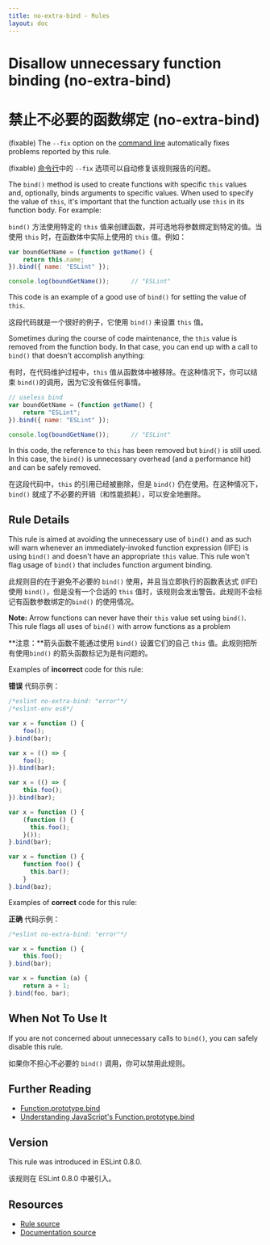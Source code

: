 ```yaml
---
title: no-extra-bind - Rules
layout: doc
---
```

<!-- Note: No pull requests accepted for this file. See README.md in the root directory for details. -->

# Disallow unnecessary function binding (no-extra-bind)

# 禁止不必要的函数绑定 (no-extra-bind)

(fixable) The `--fix` option on the [command line](../user-guide/command-line-interface#fix) automatically fixes problems reported by this rule.

(fixable) [命令行](../user-guide/command-line-interface#fix)中的 `--fix` 选项可以自动修复该规则报告的问题。

The `bind()` method is used to create functions with specific `this` values and, optionally, binds arguments to specific values. When used to specify the value of `this`, it's important that the function actually use `this` in its function body. For example:

`bind()` 方法使用特定的 `this` 值来创建函数，并可选地将参数绑定到特定的值。当使用 `this` 时，在函数体中实际上使用的 `this` 值。例如：

```js
var boundGetName = (function getName() {
    return this.name;
}).bind({ name: "ESLint" });

console.log(boundGetName());      // "ESLint"
```

This code is an example of a good use of `bind()` for setting the value of `this`.

这段代码就是一个很好的例子，它使用 `bind()` 来设置 `this` 值。

Sometimes during the course of code maintenance, the `this` value is removed from the function body. In that case, you can end up with a call to `bind()` that doesn't accomplish anything:

有时，在代码维护过程中，`this` 值从函数体中被移除。在这种情况下，你可以结束 `bind()`的调用，因为它没有做任何事情。

```js
// useless bind
var boundGetName = (function getName() {
    return "ESLint";
}).bind({ name: "ESLint" });

console.log(boundGetName());      // "ESLint"
```

In this code, the reference to `this` has been removed but `bind()` is still used. In this case, the `bind()` is unnecessary overhead (and a performance hit) and can be safely removed.

在这段代码中，`this` 的引用已经被删除，但是 `bind()` 仍在使用。在这种情况下，`bind()` 就成了不必要的开销（和性能损耗），可以安全地删除。

## Rule Details

This rule is aimed at avoiding the unnecessary use of `bind()` and as such will warn whenever an immediately-invoked function expression (IIFE) is using `bind()` and doesn't have an appropriate `this` value. This rule won't flag usage of `bind()` that includes function argument binding.

此规则目的在于避免不必要的 `bind()` 使用，并且当立即执行的函数表达式 (IIFE) 使用 `bind()`，但是没有一个合适的 `this` 值时，该规则会发出警告。此规则不会标记有函数参数绑定的`bind()` 的使用情况。

**Note:** Arrow functions can never have their `this` value set using `bind()`. This rule flags all uses of `bind()` with arrow functions as a problem

**注意：**箭头函数不能通过使用 `bind()` 设置它们的自己 `this` 值。此规则把所有使用`bind()` 的箭头函数标记为是有问题的。

Examples of **incorrect** code for this rule:

**错误** 代码示例：

```js
/*eslint no-extra-bind: "error"*/
/*eslint-env es6*/

var x = function () {
    foo();
}.bind(bar);

var x = (() => {
    foo();
}).bind(bar);

var x = (() => {
    this.foo();
}).bind(bar);

var x = function () {
    (function () {
      this.foo();
    }());
}.bind(bar);

var x = function () {
    function foo() {
      this.bar();
    }
}.bind(baz);
```

Examples of **correct** code for this rule:

**正确** 代码示例：

```js
/*eslint no-extra-bind: "error"*/

var x = function () {
    this.foo();
}.bind(bar);

var x = function (a) {
    return a + 1;
}.bind(foo, bar);
```

## When Not To Use It

If you are not concerned about unnecessary calls to `bind()`, you can safely disable this rule.

如果你不担心不必要的 `bind()` 调用，你可以禁用此规则。

## Further Reading

* [Function.prototype.bind](https://developer.mozilla.org/en-US/docs/Web/JavaScript/Reference/Global_Objects/Function/bind)
* [Understanding JavaScript's Function.prototype.bind](http://www.smashingmagazine.com/2014/01/understanding-javascript-function-prototype-bind/)

## Version

This rule was introduced in ESLint 0.8.0.

该规则在 ESLint 0.8.0 中被引入。

## Resources

* [Rule source](https://github.com/eslint/eslint/tree/master/lib/rules/no-extra-bind.js)
* [Documentation source](https://github.com/eslint/eslint/tree/master/docs/rules/no-extra-bind.md)
